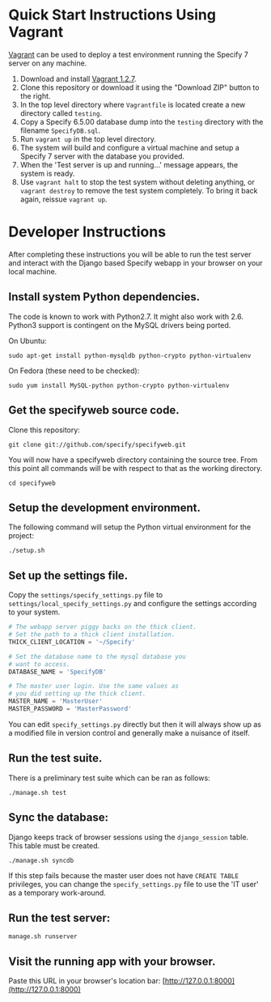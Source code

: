 Quick Start Instructions Using Vagrant
======================================

[Vagrant](http://www.vagrantup.com) can be used to deploy a test environment
running the Specify 7 server on any machine.

1. Download and install [Vagrant 1.2.7](http://downloads.vagrantup.com/tags/v1.2.7).
2. Clone this repository or download it using the "Download ZIP" button to the right.
3. In the top level directory where `Vagrantfile` is located create a new directory called `testing`.
4. Copy a Specify 6.5.00 database dump into the `testing` directory with the filename `SpecifyDB.sql`.
5. Run `vagrant up` in the top level directory.
6. The system will build and configure a virtual machine and setup a Specify 7 server
   with the database you provided.
7. When the 'Test server is up and running...' message appears, the system is ready.
8. Use `vagrant halt` to stop the test system without deleting anything, or
   `vagrant destroy` to remove the test system completely. To bring it back again,
   reissue `vagrant up`.



Developer Instructions
========================

After completing these instructions you will be able to run the test
server and interact with the Django based Specify webapp in your
browser on your local machine.


Install system Python dependencies.
-----------------------------------
The code is known to work with Python2.7. It might also work with
2.6. Python3 support is contingent on the MySQL drivers being ported.

On Ubuntu:

    sudo apt-get install python-mysqldb python-crypto python-virtualenv

On Fedora (these need to be checked):

    sudo yum install MySQL-python python-crypto python-virtualenv


Get the specifyweb source code.
----------------------------------
Clone this repository:

    git clone git://github.com/specify/specifyweb.git

You will now have a specifyweb directory containing the source
tree. From this point all commands will be with respect to that as the
working directory.

    cd specifyweb

Setup the development environment.
----------------------------------
The following command will setup the Python virtual environment for
the project:

    ./setup.sh

Set up the settings file.
-------------------------
Copy the `settings/specify_settings.py` file to `settings/local_specify_settings.py` and
configure the settings according to your system.

```python
# The webapp server piggy backs on the thick client.
# Set the path to a thick client installation.
THICK_CLIENT_LOCATION = '~/Specify'

# Set the database name to the mysql database you
# want to access.
DATABASE_NAME = 'SpecifyDB'

# The master user login. Use the same values as
# you did setting up the thick client.
MASTER_NAME = 'MasterUser'
MASTER_PASSWORD = 'MasterPassword'
```

You can edit `specify_settings.py` directly but then it will always show
up as a modified file in version control and generally make a nuisance
of itself.

Run the test suite.
-------------------
There is a preliminary test suite which can be ran as follows:

    ./manage.sh test

Sync the database:
------------------
Django keeps track of browser sessions using the `django_session` table. This table
must be created.

    ./manage.sh syncdb

If this step fails because the master user does not have `CREATE TABLE` privileges, you can
change the `specify_settings.py` file to use the 'IT user' as a temporary work-around.

Run the test server:
--------------------

    manage.sh runserver


Visit the running app with your browser.
----------------------------------------
Paste this URL in your browser's location bar:
[http://127.0.0.1:8000](http://127.0.0.1:8000)


